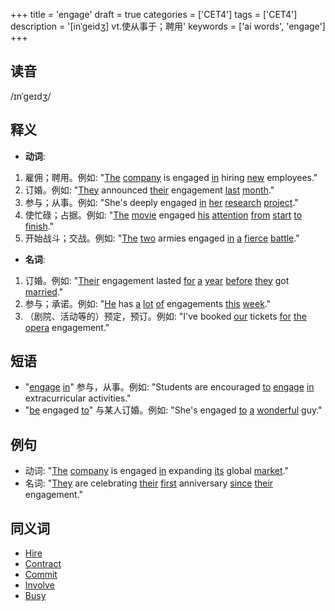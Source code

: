 +++
title = 'engage'
draft = true
categories = ['CET4']
tags = ['CET4']
description = '[inˈgeidʒ] vt.使从事于；聘用'
keywords = ['ai words', 'engage']
+++

## 读音
/ɪnˈɡeɪdʒ/

## 释义
- **动词**:
1. 雇佣；聘用。例如: "[The](/post/the/) [company](/post/company/) is engaged [in](/post/in/) hiring [new](/post/new/) employees."
2. 订婚。例如: "[They](/post/they/) announced [their](/post/their/) engagement [last](/post/last/) [month](/post/month/)."
3. 参与；从事。例如: "She's deeply engaged [in](/post/in/) [her](/post/her/) [research](/post/research/) [project](/post/project/)."
4. 使忙碌；占据。例如: "[The](/post/the/) [movie](/post/movie/) engaged [his](/post/his/) [attention](/post/attention/) [from](/post/from/) [start](/post/start/) [to](/post/to/) [finish](/post/finish/)."
5. 开始战斗；交战。例如: "[The](/post/the/) [two](/post/two/) armies engaged [in](/post/in/) [a](/post/a/) [fierce](/post/fierce/) [battle](/post/battle/)."

- **名词**:
1. 订婚。例如: "[Their](/post/their/) engagement lasted [for](/post/for/) [a](/post/a/) [year](/post/year/) [before](/post/before/) [they](/post/they/) got [married](/post/married/)."
2. 参与；承诺。例如: "[He](/post/he/) has [a](/post/a/) [lot](/post/lot/) [of](/post/of/) engagements [this](/post/this/) [week](/post/week/)."
3. （剧院、活动等的）预定，预订。例如: "I've booked [our](/post/our/) tickets [for](/post/for/) [the](/post/the/) [opera](/post/opera/) engagement."

## 短语
- "[engage](/post/engage/) [in](/post/in/)" 参与，从事。例如: "Students are encouraged [to](/post/to/) [engage](/post/engage/) [in](/post/in/) extracurricular activities."
- "[be](/post/be/) engaged [to](/post/to/)" 与某人订婚。例如: "She's engaged [to](/post/to/) [a](/post/a/) [wonderful](/post/wonderful/) guy."

## 例句
- 动词: "[The](/post/the/) [company](/post/company/) is engaged [in](/post/in/) expanding [its](/post/its/) global [market](/post/market/)."
- 名词: "[They](/post/they/) are celebrating [their](/post/their/) [first](/post/first/) anniversary [since](/post/since/) [their](/post/their/) engagement."

## 同义词
- [Hire](/post/hire/)
- [Contract](/post/contract/)
- [Commit](/post/commit/)
- [Involve](/post/involve/)
- [Busy](/post/busy/)
